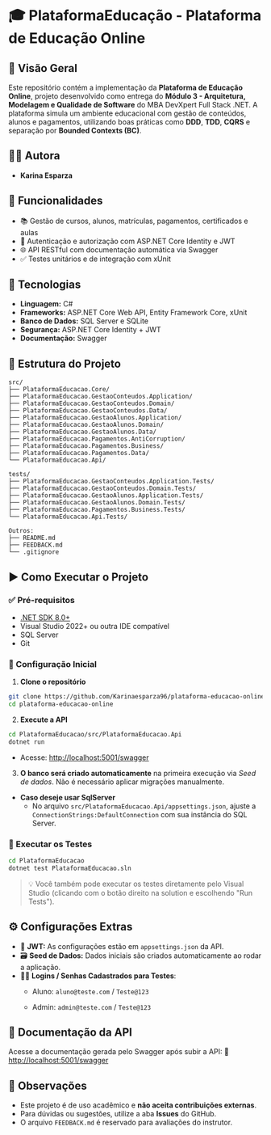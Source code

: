 # 🎓 PlataformaEducação - Plataforma de Educação Online

## 📘 Visão Geral
Este repositório contém a implementação da **Plataforma de Educação Online**, projeto desenvolvido como entrega do **Módulo 3 - Arquitetura, Modelagem e Qualidade de Software** do MBA DevXpert Full Stack .NET. A plataforma simula um ambiente educacional com gestão de conteúdos, alunos e pagamentos, utilizando boas práticas como **DDD**, **TDD**, **CQRS** e separação por **Bounded Contexts (BC)**.

## 👩‍💻 Autora
- **Karina Esparza**

## 🚀 Funcionalidades
- 📚 Gestão de cursos, alunos, matrículas, pagamentos, certificados e aulas
- 🔐 Autenticação e autorização com ASP.NET Core Identity e JWT
- 🌐 API RESTful com documentação automática via Swagger
- ✅ Testes unitários e de integração com xUnit

## 🧪 Tecnologias
- **Linguagem:** C#
- **Frameworks:** ASP.NET Core Web API, Entity Framework Core, xUnit
- **Banco de Dados:** SQL Server e SQLite
- **Segurança:** ASP.NET Core Identity + JWT
- **Documentação:** Swagger

## 📂 Estrutura do Projeto
```
src/
├── PlataformaEducacao.Core/
├── PlataformaEducacao.GestaoConteudos.Application/
├── PlataformaEducacao.GestaoConteudos.Domain/
├── PlataformaEducacao.GestaoConteudos.Data/
├── PlataformaEducacao.GestaoAlunos.Application/
├── PlataformaEducacao.GestaoAlunos.Domain/
├── PlataformaEducacao.GestaoAlunos.Data/
├── PlataformaEducacao.Pagamentos.AntiCorruption/
├── PlataformaEducacao.Pagamentos.Business/
├── PlataformaEducacao.Pagamentos.Data/
└── PlataformaEducacao.Api/

tests/
├── PlataformaEducacao.GestaoConteudos.Application.Tests/
├── PlataformaEducacao.GestaoConteudos.Domain.Tests/
├── PlataformaEducacao.GestaoAlunos.Application.Tests/
├── PlataformaEducacao.GestaoAlunos.Domain.Tests/
├── PlataformaEducacao.Pagamentos.Business.Tests/
└── PlataformaEducacao.Api.Tests/

Outros:
├── README.md
├── FEEDBACK.md
└── .gitignore
```

## ▶️ Como Executar o Projeto

### ✅ Pré-requisitos
- [.NET SDK 8.0+](https://dotnet.microsoft.com/download)
- Visual Studio 2022+ ou outra IDE compatível
- SQL Server
- Git

### 🚧 Configuração Inicial
1. **Clone o repositório**
```bash
git clone https://github.com/Karinaesparza96/plataforma-educacao-online.git
cd plataforma-educacao-online
```

2. **Execute a API**
```bash
cd PlataformaEducacao/src/PlataformaEducacao.Api
dotnet run
```
- Acesse: [http://localhost:5001/swagger](http://localhost:5001/swagger)

3. **O banco será criado automaticamente** na primeira execução via *Seed de dados*. Não é necessário aplicar migrações manualmente.
   
- **Caso deseje usar SqlServer**
  - No arquivo `src/PlataformaEducacao.Api/appsettings.json`, ajuste a `ConnectionStrings:DefaultConnection` com sua instância do SQL Server.

### 🧪 Executar os Testes
```bash
cd PlataformaEducacao
dotnet test PlataformaEducacao.sln
```
> 💡 Você também pode executar os testes diretamente pelo Visual Studio (clicando com o botão direito na solution e escolhendo "Run Tests").

## ⚙️ Configurações Extras
- 🔑 **JWT:** As configurações estão em `appsettings.json` da API.
- 🗃️ **Seed de Dados:** Dados iniciais são criados automaticamente ao rodar a aplicação.
- 👩‍💻 **Logins / Senhas Cadastrados para Testes**:
   - Aluno:
       `aluno@teste.com` /
       `Teste@123`
    
   - Admin:
       `admin@teste.com` /
       `Teste@123`

## 📄 Documentação da API
Acesse a documentação gerada pelo Swagger após subir a API:
🔗 [http://localhost:5001/swagger](http://localhost:5001/swagger)

## 📌 Observações
- Este projeto é de uso acadêmico e **não aceita contribuições externas**.
- Para dúvidas ou sugestões, utilize a aba **Issues** do GitHub.
- O arquivo `FEEDBACK.md` é reservado para avaliações do instrutor.
